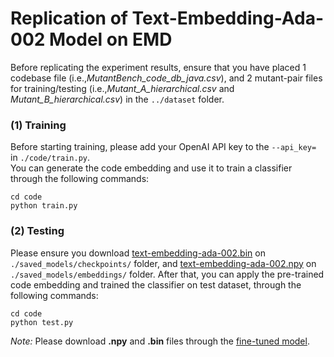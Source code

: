 ﻿# Replication of Text-Embedding-Ada-002 Model on EMD

Before replicating the experiment results, ensure that you have placed 1 codebase file (i.e.,*MutantBench_code_db_java.csv*), and 2 mutant-pair files for training/testing (i.e.,*Mutant_A_hierarchical.csv* and *Mutant_B_hierarchical.csv*) in the `../dataset` folder.

### (1) Training
Before starting training, please add your OpenAI API key to the ```--api_key=``` in ```./code/train.py```.  
You can generate the code embedding and use it to train a classifier through the following commands:
```
cd code
python train.py
```

### (2) Testing
Please ensure you download [text-embedding-ada-002.bin](https://zenodo.org/records/10967393) on ```./saved_models/checkpoints/``` folder, 
and [text-embedding-ada-002.npy](https://zenodo.org/records/10967393) on ```./saved_models/embeddings/``` folder.
After that, you can apply the pre-trained code embedding and trained the classifier on test dataset, through the following commands:
```
cd code
python test.py
```



*Note:* Please download **.npy** and **.bin** files through the [fine-tuned model](https://zenodo.org/records/10967393).
